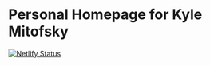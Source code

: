 # Personal Homepage for Kyle Mitofsky

[![Netlify Status](https://api.netlify.com/api/v1/badges/f4688e2a-64c3-4acf-b99b-2499b18924a4/deploy-status)](https://app.netlify.com/sites/kylemit/deploys)

